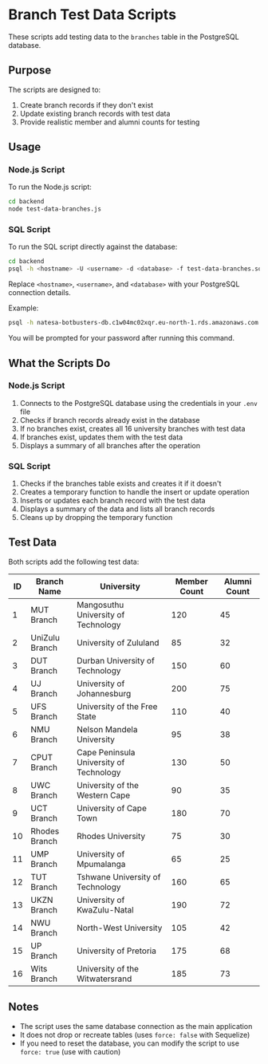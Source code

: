 # Branch Test Data Scripts

These scripts add testing data to the `branches` table in the PostgreSQL database.

## Purpose

The scripts are designed to:
1. Create branch records if they don't exist
2. Update existing branch records with test data
3. Provide realistic member and alumni counts for testing

## Usage

### Node.js Script

To run the Node.js script:

```bash
cd backend
node test-data-branches.js
```

### SQL Script

To run the SQL script directly against the database:

```bash
cd backend
psql -h <hostname> -U <username> -d <database> -f test-data-branches.sql
```

Replace `<hostname>`, `<username>`, and `<database>` with your PostgreSQL connection details.

Example:
```bash
psql -h natesa-botbusters-db.c1w04mc02xqr.eu-north-1.rds.amazonaws.com -U postgres -d postgres -f test-data-branches.sql
```

You will be prompted for your password after running this command.

## What the Scripts Do

### Node.js Script

1. Connects to the PostgreSQL database using the credentials in your `.env` file
2. Checks if branch records already exist in the database
3. If no branches exist, creates all 16 university branches with test data
4. If branches exist, updates them with the test data
5. Displays a summary of all branches after the operation

### SQL Script

1. Checks if the branches table exists and creates it if it doesn't
2. Creates a temporary function to handle the insert or update operation
3. Inserts or updates each branch record with the test data
4. Displays a summary of the data and lists all branch records
5. Cleans up by dropping the temporary function

## Test Data

Both scripts add the following test data:

| ID | Branch Name | University | Member Count | Alumni Count |
|----|-------------|------------|--------------|--------------|
| 1  | MUT Branch  | Mangosuthu University of Technology | 120 | 45 |
| 2  | UniZulu Branch | University of Zululand | 85 | 32 |
| 3  | DUT Branch | Durban University of Technology | 150 | 60 |
| 4  | UJ Branch | University of Johannesburg | 200 | 75 |
| 5  | UFS Branch | University of the Free State | 110 | 40 |
| 6  | NMU Branch | Nelson Mandela University | 95 | 38 |
| 7  | CPUT Branch | Cape Peninsula University of Technology | 130 | 50 |
| 8  | UWC Branch | University of the Western Cape | 90 | 35 |
| 9  | UCT Branch | University of Cape Town | 180 | 70 |
| 10 | Rhodes Branch | Rhodes University | 75 | 30 |
| 11 | UMP Branch | University of Mpumalanga | 65 | 25 |
| 12 | TUT Branch | Tshwane University of Technology | 160 | 65 |
| 13 | UKZN Branch | University of KwaZulu-Natal | 190 | 72 |
| 14 | NWU Branch | North-West University | 105 | 42 |
| 15 | UP Branch | University of Pretoria | 175 | 68 |
| 16 | Wits Branch | University of the Witwatersrand | 185 | 73 |

## Notes

- The script uses the same database connection as the main application
- It does not drop or recreate tables (uses `force: false` with Sequelize)
- If you need to reset the database, you can modify the script to use `force: true` (use with caution)
